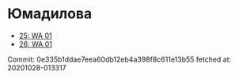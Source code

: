 # Юмадилова
- [25: WA 01](25.md)
- [26: WA 01](26.md)

Commit: 0e335b1ddae7eea60db12eb4a398f8c611e13b55
 fetched at: 20201028-013317
